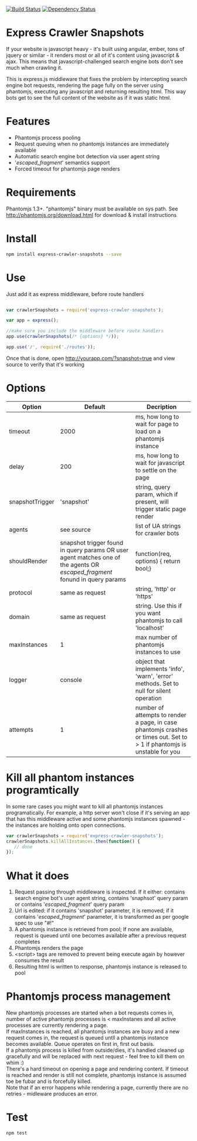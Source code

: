 [![Build Status](https://travis-ci.org/Producters/express-crawler-snapshots.svg)](https://travis-ci.org/Producters/express-crawler-snapshots)
[![Dependency Status](https://www.versioneye.com/user/projects/5563557e366466001bd00100/badge.svg?style=flat)](https://www.versioneye.com/user/projects/5563557e366466001bd00100)

Express Crawler Snapshots
=====================================
If your website  is javascript heavy - it's built using angular, ember, tons of jquery or similar - it renders most or all of it's content using javascript & ajax. This means that javascript-challenged search engine bots don't see much when crawling it.

This is express.js middleware that fixes the problem by intercepting search engine bot requests, rendering the page fully on the server using phantomjs, executing any javascript and returning resulting html. This way bots get to see the full content of the website as if it was static html.

# Features

* Phantomjs process pooling
* Request queuing when no phantomjs instances are immediately available
* Automatic search engine bot detection via user agent string
* '_escaped_fragment_' semantics support
* Forced timeout for phantomjs page renders

# Requirements

Phantomjs 1.3+. "phantomjs" binary must be available on sys path. See http://phantomjs.org/download.html for download & install instructions

# Install

```sh
npm install express-crawler-snapshots --save
```

# Use
Just add it as express middleware, before route handlers
```javascript

var crawlerSnapshots = require('express-crawler-snapshots');

var app = express();

//make sure you include the middleware before route handlers
app.use(crawlerSnapshots(/* {options} */));

app.use('/', require('./routes'));
```
Once that is done, open  http://yourapp.com/?snapshot=true and view source to verify that it's working

# Options

Option       |  Default      | Decription
-------------|---------------|------------
timeout      | 2000          | ms, how long to wait for page to load on a phantomjs instance
delay        |  200          | ms, how long to wait for javascript to settle on the page
snapshotTrigger| 'snapshot'  | string, query param, which if present, will trigger static page render
agents       |see source     | list of UA strings for crawler bots
shouldRender | snapshot trigger found in query params OR user agent matches one of the agents OR _escaped_fragment_ fonund in query params | function(req, options) { return bool;}
protocol     | same as request | string, 'http' or 'https'
domain       | same as request | string. Use this if you want phantomjs to call 'localhost'
maxInstances | 1               | max number of phantomjs instances to use
logger       | console         | object that implements 'info', 'warn', 'error' methods. Set to null for silent operation
attempts     | 1               | number of attempts to render a page, in case phantomjs crashes or times out. Set to > 1 if phantomjs is unstable for you

# Kill all phantom instances programtically

In some rare cases you might want to kill all phantomjs instances programatically. For example, a http server won't close if it's serving an app that has this middleware active and some phantomjs instances spawned - the instances are holding onto open connections.

```javascript
var crawlerSnapshots = require('express-crawler-snapshots');
crawlerSnapshots.killAllInstances.then(function() {
   // done
});
```

# What it does

1. Request passing through middleware is inspected. If it either: contains search engine bot's user agent string, contains 'snaphsot' query param or contains '_escaped_fragment_' query param
2. Url is edited: if it contains 'snapshot' parameter, it is removed; if it contains '_escaped_fragment_' parameter, it is transformed as per google spec to use "#!"
3. A phantomjs instance is retrieved from pool; If none are available, request is queued until one becomes available after a previous request completes
4. Phantomjs renders the page
5. &lt;script&gt; tags are removed to prevent being execute again by however consumes the result
6. Resulting html is written to response, phantomjs instance is released to pool 

# Phantomjs process management

New phantomjs processes are started when a bot requests comes in, number of active phantomjs processes is < maxInstanes and all active processes are currently rendering a page.   
If maxInstances is reached, all phantomjs instances are busy and a new request comes in, the request is queued untll a phantomjs instance becomes available. Queue operates on first in, first out basis.  
If a phantomjs process is killed from outside/dies, it's handled cleaned up gracefully and will be replaced with next request - feel free to kill them on whim :)  
There's a hard timeout on opening a page and rendering content. If timeout is reached and render is still not complete, phantomjs instance is assumed toe be fubar and is forcefully killed.  
Note that if an error happens while rendering a page, currently there are no retries - midleware produces an error.

# Test

```sh
npm test
```
